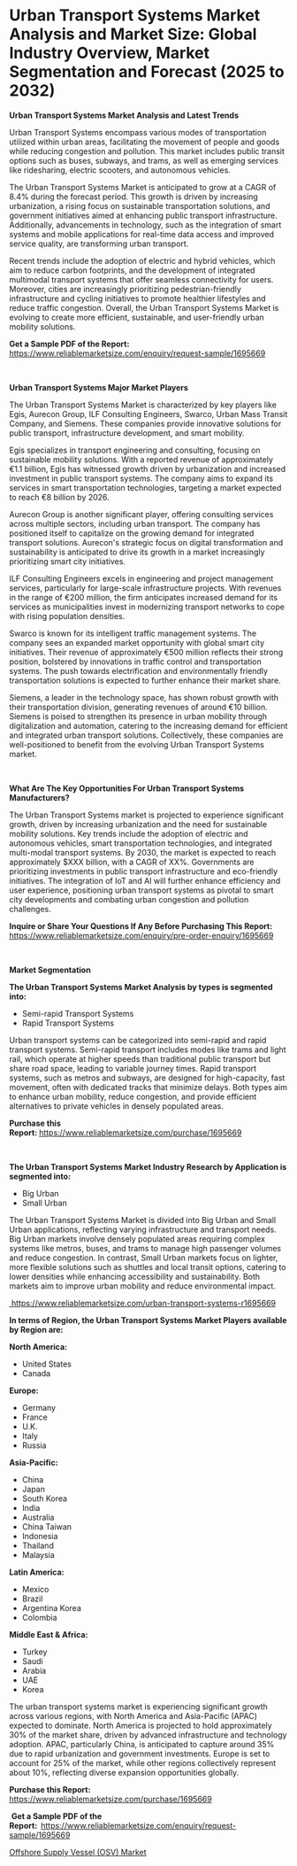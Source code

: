 <p><h1>Urban Transport Systems Market Analysis and Market Size: Global Industry Overview, Market Segmentation and Forecast (2025 to 2032)</h1></p><p><strong>Urban Transport Systems Market Analysis and Latest Trends</strong></p>
<p><p>Urban Transport Systems encompass various modes of transportation utilized within urban areas, facilitating the movement of people and goods while reducing congestion and pollution. This market includes public transit options such as buses, subways, and trams, as well as emerging services like ridesharing, electric scooters, and autonomous vehicles.</p><p>The Urban Transport Systems Market is anticipated to grow at a CAGR of 8.4% during the forecast period. This growth is driven by increasing urbanization, a rising focus on sustainable transportation solutions, and government initiatives aimed at enhancing public transport infrastructure. Additionally, advancements in technology, such as the integration of smart systems and mobile applications for real-time data access and improved service quality, are transforming urban transport.</p><p>Recent trends include the adoption of electric and hybrid vehicles, which aim to reduce carbon footprints, and the development of integrated multimodal transport systems that offer seamless connectivity for users. Moreover, cities are increasingly prioritizing pedestrian-friendly infrastructure and cycling initiatives to promote healthier lifestyles and reduce traffic congestion. Overall, the Urban Transport Systems Market is evolving to create more efficient, sustainable, and user-friendly urban mobility solutions.</p></p>
<p><strong>Get a Sample PDF of the Report:&nbsp;</strong> <a href="https://www.reliablemarketsize.com/enquiry/request-sample/1695669?utm_campaign=3511&utm_medium=2&utm_source=Github&utm_content=ia&utm_term=27032025&utm_id=urban-transport-systems">https://www.reliablemarketsize.com/enquiry/request-sample/1695669</a></p>
<p>&nbsp;</p>
<p><strong>Urban Transport Systems Major Market Players</strong></p>
<p><p>The Urban Transport Systems Market is characterized by key players like Egis, Aurecon Group, ILF Consulting Engineers, Swarco, Urban Mass Transit Company, and Siemens. These companies provide innovative solutions for public transport, infrastructure development, and smart mobility.</p><p>Egis specializes in transport engineering and consulting, focusing on sustainable mobility solutions. With a reported revenue of approximately €1.1 billion, Egis has witnessed growth driven by urbanization and increased investment in public transport systems. The company aims to expand its services in smart transportation technologies, targeting a market expected to reach €8 billion by 2026.</p><p>Aurecon Group is another significant player, offering consulting services across multiple sectors, including urban transport. The company has positioned itself to capitalize on the growing demand for integrated transport solutions. Aurecon's strategic focus on digital transformation and sustainability is anticipated to drive its growth in a market increasingly prioritizing smart city initiatives.</p><p>ILF Consulting Engineers excels in engineering and project management services, particularly for large-scale infrastructure projects. With revenues in the range of €200 million, the firm anticipates increased demand for its services as municipalities invest in modernizing transport networks to cope with rising population densities.</p><p>Swarco is known for its intelligent traffic management systems. The company sees an expanded market opportunity with global smart city initiatives. Their revenue of approximately €500 million reflects their strong position, bolstered by innovations in traffic control and transportation systems. The push towards electrification and environmentally friendly transportation solutions is expected to further enhance their market share.</p><p>Siemens, a leader in the technology space, has shown robust growth with their transportation division, generating revenues of around €10 billion. Siemens is poised to strengthen its presence in urban mobility through digitalization and automation, catering to the increasing demand for efficient and integrated urban transport solutions. Collectively, these companies are well-positioned to benefit from the evolving Urban Transport Systems market.</p></p>
<p>&nbsp;</p>
<p><strong>What Are The Key Opportunities For Urban Transport Systems Manufacturers?</strong></p>
<p><p>The Urban Transport Systems market is projected to experience significant growth, driven by increasing urbanization and the need for sustainable mobility solutions. Key trends include the adoption of electric and autonomous vehicles, smart transportation technologies, and integrated multi-modal transport systems. By 2030, the market is expected to reach approximately $XXX billion, with a CAGR of XX%. Governments are prioritizing investments in public transport infrastructure and eco-friendly initiatives. The integration of IoT and AI will further enhance efficiency and user experience, positioning urban transport systems as pivotal to smart city developments and combating urban congestion and pollution challenges.</p></p>
<p><strong>Inquire or Share Your Questions If Any Before Purchasing This Report:</strong> <a href="https://www.reliablemarketsize.com/enquiry/pre-order-enquiry/1695669?utm_campaign=3511&utm_medium=2&utm_source=Github&utm_content=ia&utm_term=27032025&utm_id=urban-transport-systems">https://www.reliablemarketsize.com/enquiry/pre-order-enquiry/1695669</a></p>
<p>&nbsp;</p>
<p><strong>Market Segmentation</strong></p>
<p><strong>The Urban Transport Systems Market Analysis by types is segmented into:</strong></p>
<p><ul><li>Semi-rapid Transport Systems</li><li>Rapid Transport Systems</li></ul></p>
<p><p>Urban transport systems can be categorized into semi-rapid and rapid transport systems. Semi-rapid transport includes modes like trams and light rail, which operate at higher speeds than traditional public transport but share road space, leading to variable journey times. Rapid transport systems, such as metros and subways, are designed for high-capacity, fast movement, often with dedicated tracks that minimize delays. Both types aim to enhance urban mobility, reduce congestion, and provide efficient alternatives to private vehicles in densely populated areas.</p></p>
<p><strong>Purchase this Report:&nbsp;</strong><a href="https://www.reliablemarketsize.com/purchase/1695669?utm_campaign=3511&utm_medium=2&utm_source=Github&utm_content=ia&utm_term=27032025&utm_id=urban-transport-systems">https://www.reliablemarketsize.com/purchase/1695669</a></p>
<p>&nbsp;</p>
<p><strong>The Urban Transport Systems Market Industry Research by Application is segmented into:</strong></p>
<p><ul><li>Big Urban</li><li>Small Urban</li></ul></p>
<p><p>The Urban Transport Systems Market is divided into Big Urban and Small Urban applications, reflecting varying infrastructure and transport needs. Big Urban markets involve densely populated areas requiring complex systems like metros, buses, and trams to manage high passenger volumes and reduce congestion. In contrast, Small Urban markets focus on lighter, more flexible solutions such as shuttles and local transit options, catering to lower densities while enhancing accessibility and sustainability. Both markets aim to improve urban mobility and reduce environmental impact.</p></p>
<p><a href="https://www.reliablemarketsize.com/urban-transport-systems-r1695669?utm_campaign=3511&utm_medium=2&utm_source=Github&utm_content=ia&utm_term=27032025&utm_id=urban-transport-systems">&nbsp;https://www.reliablemarketsize.com/urban-transport-systems-r1695669</a></p>
<p><strong>In terms of Region, the Urban Transport Systems Market Players available by Region are:</strong></p>
<p>
    <p> <strong> North America: </strong>
        <ul>
            <li>United States</li>
            <li>Canada</li>
        </ul>
        </p> 
    <p> <strong> Europe: </strong>
        <ul>
            <li>Germany</li>
            <li>France</li>
            <li>U.K.</li>
            <li>Italy</li>
            <li>Russia</li>
        </ul>
        </p> 
    <p> <strong> Asia-Pacific: </strong>
        <ul>
            <li>China</li>
            <li>Japan</li>
            <li>South Korea</li>
            <li>India</li>
            <li>Australia</li>
            <li>China Taiwan</li>
            <li>Indonesia</li>
            <li>Thailand</li>
            <li>Malaysia</li>
        </ul>
        </p> 
    <p> <strong> Latin America: </strong>
        <ul>
            <li>Mexico</li>
            <li>Brazil</li>
            <li>Argentina Korea</li>
            <li>Colombia</li>
        </ul>
        </p> 
    <p> <strong> Middle East & Africa: </strong>
        <ul>
            <li>Turkey</li>
            <li>Saudi</li>
            <li>Arabia</li>
            <li>UAE</li>
            <li>Korea</li>
        </ul>
    </p>
    </p>
<p><p>The urban transport systems market is experiencing significant growth across various regions, with North America and Asia-Pacific (APAC) expected to dominate. North America is projected to hold approximately 30% of the market share, driven by advanced infrastructure and technology adoption. APAC, particularly China, is anticipated to capture around 35% due to rapid urbanization and government investments. Europe is set to account for 25% of the market, while other regions collectively represent about 10%, reflecting diverse expansion opportunities globally.</p></p>
<p><strong>Purchase this Report: </strong><a href="https://www.reliablemarketsize.com/purchase/1695669?utm_campaign=3511&utm_medium=2&utm_source=Github&utm_content=ia&utm_term=27032025&utm_id=urban-transport-systems">https://www.reliablemarketsize.com/purchase/1695669</a></p>
<p>&nbsp;<strong>Get a Sample PDF of the Report:&nbsp;&nbsp;</strong><a href="https://www.reliablemarketsize.com/enquiry/request-sample/1695669?utm_campaign=3511&utm_medium=2&utm_source=Github&utm_content=ia&utm_term=27032025&utm_id=urban-transport-systems">https://www.reliablemarketsize.com/enquiry/request-sample/1695669</a></p>
<p><strong></strong></p>
<p><p><a href="https://github.com/muoioconzej8/Market-Research-Report-List-1/blob/main/offshore-supply-vessel-osv-market.md?utm_campaign=3511&utm_medium=2&utm_source=Github&utm_content=ia&utm_term=27032025&utm_id=urban-transport-systems">Offshore Supply Vessel (OSV) Market</a></p></p>